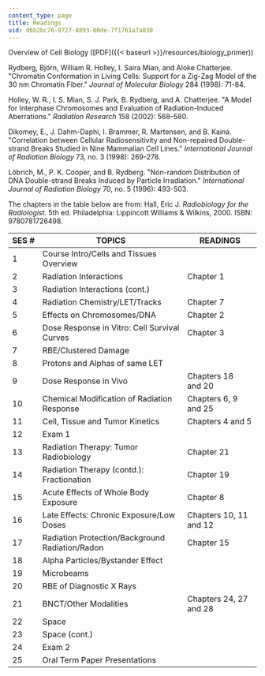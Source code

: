 ```yaml
---
content_type: page
title: Readings
uid: d6b2bc76-9727-8893-00de-7f1761a7a830
---
```


Overview of Cell Biology ([PDF]({{< baseurl >}}/resources/biology_primer))

Rydberg, Björn, William R. Holley, I. Saira Mian, and Aloke Chatterjee. "Chromatin Conformation in Living Cells: Support for a Zig-Zag Model of the 30 nm Chromatin Fiber." _Journal of Molecular Biology_ 284 (1998): 71-84.

Holley, W. R., I. S. Mian, S. J. Park, B. Rydberg, and A. Chatterjee. "A Model for Interphase Chromosomes and Evaluation of Radiation-Induced Aberrations." _Radiation Research_ 158 (2002): 568–580.

Dikomey, E., J. Dahm-Daphi, I. Brammer, R. Martensen, and B. Kaina. "Correlation between Cellular Radiosensitivity and Non-repaired Double-strand Breaks Studied in Nine Mammalian Cell Lines." _International Journal of Radiation Biology_ 73, no. 3 (1998): 269-278.

Löbrich, M., P. K. Cooper, and B. Rydberg. "Non-random Distribution of DNA Double-strand Breaks Induced by Particle Irradiation." _International Journal of Radiation Biology_ 70, no. 5 (1996): 493-503.

The chapters in the table below are from: Hall, Eric J. _Radiobiology for the Radiologist_. 5th ed. Philadelphia: Lippincott Williams & Wilkins, 2000. ISBN: 9780781726498.

| SES # | TOPICS | READINGS |
| --- | --- | --- |
| 1 | Course Intro/Cells and Tissues Overview | &nbsp; |
| 2 | Radiation Interactions | Chapter 1 |
| 3 | Radiation Interactions (cont.) | &nbsp; |
| 4 | Radiation Chemistry/LET/Tracks | Chapter 7 |
| 5 | Effects on Chromosomes/DNA | Chapter 2 |
| 6 | Dose Response in Vitro: Cell Survival Curves | Chapter 3 |
| 7 | RBE/Clustered Damage | &nbsp; |
| 8 | Protons and Alphas of same LET | &nbsp; |
| 9 | Dose Response in Vivo | Chapters 18 and 20 |
| 10 | Chemical Modification of Radiation Response | Chapters 6, 9 and 25 |
| 11 | Cell, Tissue and Tumor Kinetics | Chapters 4 and 5 |
| 12 | Exam 1 | &nbsp; |
| 13 | Radiation Therapy: Tumor Radiobiology | Chapter 21 |
| 14 | Radiation Therapy (contd.): Fractionation | Chapter 19 |
| 15 | Acute Effects of Whole Body Exposure | Chapter 8 |
| 16 | Late Effects: Chronic Exposure/Low Doses | Chapters 10, 11 and 12 |
| 17 | Radiation Protection/Background Radiation/Radon | Chapter 15 |
| 18 | Alpha Particles/Bystander Effect | &nbsp; |
| 19 | Microbeams | &nbsp; |
| 20 | RBE of Diagnostic X Rays | &nbsp; |
| 21 | BNCT/Other Modalities | Chapters 24, 27 and 28 |
| 22 | Space | &nbsp; |
| 23 | Space (cont.) | &nbsp; |
| 24 | Exam 2 | &nbsp; |
| 25 | Oral Term Paper Presentations |